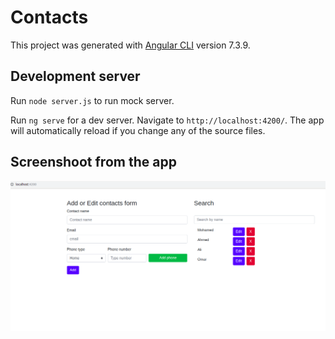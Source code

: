 # Contacts

This project was generated with [Angular CLI](https://github.com/angular/angular-cli) version 7.3.9.

## Development server

Run `node server.js` to run mock server. 

Run `ng serve` for a dev server. Navigate to `http://localhost:4200/`. The app will automatically reload if you change any of the source files.

## Screenshoot from the app
![header image](https://github.com/nasriime/epicsol/blob/master/src/assets/screenshot.png)



